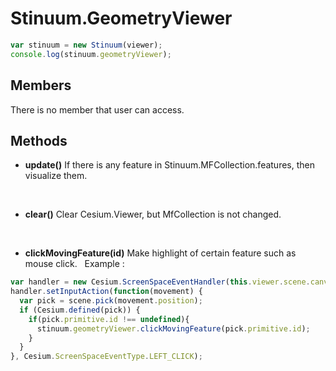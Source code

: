 # Stinuum.GeometryViewer

```js
var stinuum = new Stinuum(viewer);
console.log(stinuum.geometryViewer);
```

## Members

There is no member that user can access.

## Methods

* __update()__
If there is any feature in Stinuum.MFCollection.features, then visualize them.

&nbsp;

* __clear()__
Clear Cesium.Viewer, but MfCollection is not changed.

&nbsp;

* __clickMovingFeature(id)__
Make highlight of certain feature such as mouse click.
&nbsp;
Example :
```js
var handler = new Cesium.ScreenSpaceEventHandler(this.viewer.scene.canvas);
handler.setInputAction(function(movement) {
  var pick = scene.pick(movement.position);
  if (Cesium.defined(pick)) {
    if(pick.primitive.id !== undefined){
      stinuum.geometryViewer.clickMovingFeature(pick.primitive.id);
    }
  }
}, Cesium.ScreenSpaceEventType.LEFT_CLICK);
```
